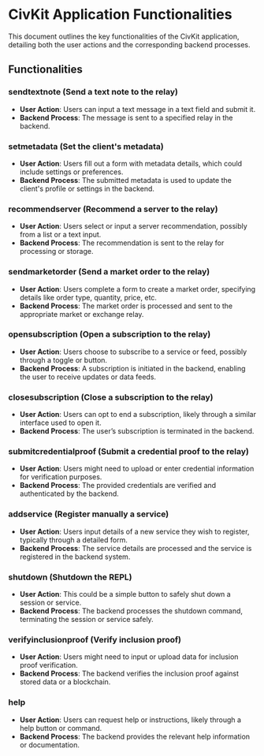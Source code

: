 # CivKit Application Functionalities

This document outlines the key functionalities of the CivKit application, detailing both the user actions and the corresponding backend processes.

## Functionalities

### **sendtextnote** (Send a text note to the relay)
- **User Action**: Users can input a text message in a text field and submit it.
- **Backend Process**: The message is sent to a specified relay in the backend.

### **setmetadata** (Set the client's metadata)
- **User Action**: Users fill out a form with metadata details, which could include settings or preferences.
- **Backend Process**: The submitted metadata is used to update the client's profile or settings in the backend.

### **recommendserver** (Recommend a server to the relay)
- **User Action**: Users select or input a server recommendation, possibly from a list or a text input.
- **Backend Process**: The recommendation is sent to the relay for processing or storage.

### **sendmarketorder** (Send a market order to the relay)
- **User Action**: Users complete a form to create a market order, specifying details like order type, quantity, price, etc.
- **Backend Process**: The market order is processed and sent to the appropriate market or exchange relay.

### **opensubscription** (Open a subscription to the relay)
- **User Action**: Users choose to subscribe to a service or feed, possibly through a toggle or button.
- **Backend Process**: A subscription is initiated in the backend, enabling the user to receive updates or data feeds.

### **closesubscription** (Close a subscription to the relay)
- **User Action**: Users can opt to end a subscription, likely through a similar interface used to open it.
- **Backend Process**: The user’s subscription is terminated in the backend.

### **submitcredentialproof** (Submit a credential proof to the relay)
- **User Action**: Users might need to upload or enter credential information for verification purposes.
- **Backend Process**: The provided credentials are verified and authenticated by the backend.

### **addservice** (Register manually a service)
- **User Action**: Users input details of a new service they wish to register, typically through a detailed form.
- **Backend Process**: The service details are processed and the service is registered in the backend system.

### **shutdown** (Shutdown the REPL)
- **User Action**: This could be a simple button to safely shut down a session or service.
- **Backend Process**: The backend processes the shutdown command, terminating the session or service safely.

### **verifyinclusionproof** (Verify inclusion proof)
- **User Action**: Users might need to input or upload data for inclusion proof verification.
- **Backend Process**: The backend verifies the inclusion proof against stored data or a blockchain.

### **help**
- **User Action**: Users can request help or instructions, likely through a help button or command.
- **Backend Process**: The backend provides the relevant help information or documentation.
